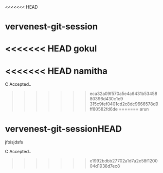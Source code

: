 <<<<<<< HEAD
# vervenest-git-session
<<<<<<< HEAD
gokul
=======
<<<<<<< HEAD
namitha
=======

C Accepted..
>>>>>>> eca32a09f570a5e4a6431b5345880396d430c1e9
>>>>>>> 315c9fef0401cd2c8dc9666578d9ff80582fd6de
=======
arun

# vervenest-git-sessionHEAD

jfoisjdsfs

C Accepted..
>>>>>>> e1992bdbb27702a1d7a2e58f120004d1938d7ec8
